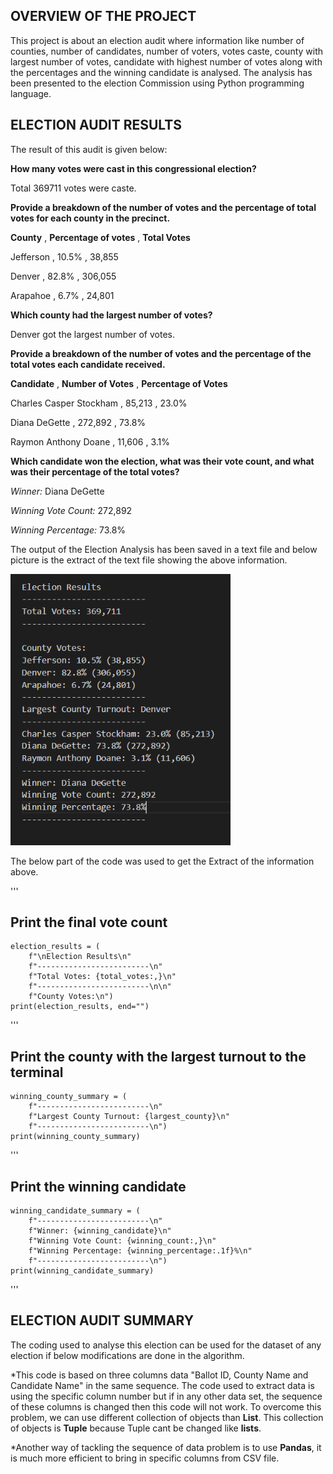## **OVERVIEW OF THE PROJECT**

This project is about an election audit where information like number of counties, number of candidates, number of voters, votes caste, county with largest number of votes, candidate 
with highest number of votes along with the percentages and the winning candidate is analysed. The analysis has been presented to the election Commission using Python programming language.

## **ELECTION AUDIT RESULTS**

The result of this audit is given below:

**How many votes were cast in this congressional election?**

Total 369711 votes were caste.

**Provide a breakdown of the number of votes and the percentage of total votes for each county in the precinct.**

**County** ,		**Percentage of votes**	,	**Total Votes**

Jefferson  , 	 10.5%		,		        38,855

Denver	   ,     82.8% 		,		        306,055

Arapahoe   ,     6.7% 		,	        	24,801

**Which county had the largest number of votes?**

Denver got the largest number of votes.

**Provide a breakdown of the number of votes and the percentage of the total votes each candidate received.**

**Candidate**	,		**Number of Votes**	,	**Percentage of Votes**

Charles Casper Stockham ,	85,213	,		23.0%

Diana DeGette	,		    272,892	,		73.8%

Raymon Anthony Doane	,	11,606	,		3.1%

**Which candidate won the election, what was their vote count, and what was their percentage of the total votes?**

*Winner:* 		        Diana DeGette

*Winning Vote Count:* 	272,892

*Winning Percentage:*	    73.8%

The output of the Election Analysis has been saved in a text file and below picture is the extract of the text file showing the above information.

<img src="Election Analysis.PNG"><img>

The below part of the code was used to get the Extract of the information above.

'''
## Print the final vote count 
    election_results = (
        f"\nElection Results\n"
        f"-------------------------\n"
        f"Total Votes: {total_votes:,}\n"
        f"-------------------------\n\n"
        f"County Votes:\n")
    print(election_results, end="")
'''
 ##  Print the county with the largest turnout to the terminal
    winning_county_summary = (
        f"-------------------------\n"
        f"Largest County Turnout: {largest_county}\n"
        f"-------------------------\n")
    print(winning_county_summary)
'''
## Print the winning candidate 
    winning_candidate_summary = (
        f"-------------------------\n"
        f"Winner: {winning_candidate}\n"
        f"Winning Vote Count: {winning_count:,}\n"
        f"Winning Percentage: {winning_percentage:.1f}%\n"
        f"-------------------------\n")
    print(winning_candidate_summary)
'''


## **ELECTION AUDIT SUMMARY**

The coding used to analyse this election can be used for the dataset of any election if below modifications are done in the algorithm.

*This code is based on three columns data "Ballot ID, County Name and Candidate Name" in the same sequence. The code used to extract data is using the specific column number but if 
in any other data set, the sequence of these columns is changed then this code will not work. To overcome this problem, we can use different collection of objects than **List**. 
This collection of objects is **Tuple** because Tuple cant be changed like **lists**.

*Another way of tackling the sequence of data problem is to use **Pandas**, it is much more efficient to bring in specific columns from CSV file.  



